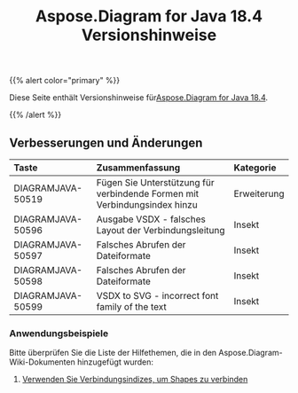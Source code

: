 ﻿---
title: Aspose.Diagram for Java 18.4 Versionshinweise
type: docs
weight: 90
url: /de/java/aspose-diagram-for-java-18-4-release-notes/
---
{{% alert color="primary" %}} 

 Diese Seite enthält Versionshinweise für[Aspose.Diagram for Java 18.4](https://docs.aspose.com/diagram/java/aspose-diagram-for-java-18-4-release-notes/).

{{% /alert %}} 
## **Verbesserungen und Änderungen**

|**Taste**|**Zusammenfassung**|**Kategorie**|
|:- |:- |:- |
|DIAGRAMJAVA-50519|Fügen Sie Unterstützung für verbindende Formen mit Verbindungsindex hinzu|Erweiterung|
|DIAGRAMJAVA-50596|Ausgabe VSDX - falsches Layout der Verbindungsleitung|Insekt|
|DIAGRAMJAVA-50597|Falsches Abrufen der Dateiformate|Insekt|
|DIAGRAMJAVA-50598|Falsches Abrufen der Dateiformate|Insekt|
|DIAGRAMJAVA-50599|VSDX to SVG - incorrect font family of the text|Insekt|
### **Anwendungsbeispiele**
Bitte überprüfen Sie die Liste der Hilfethemen, die in den Aspose.Diagram-Wiki-Dokumenten hinzugefügt wurden:

1. [Verwenden Sie Verbindungsindizes, um Shapes zu verbinden](/diagram/de/java/use-connection-indexes-to-connect-shapes/)
